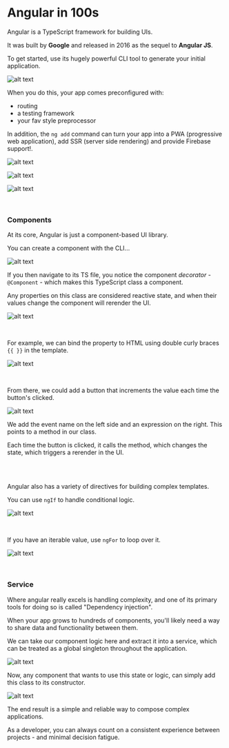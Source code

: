 # Angular in 100s

Angular is a TypeScript framework for building UIs.

It was built by **Google** and released in 2016 as the sequel to **Angular JS**. 

To get started, use its hugely powerful CLI tool to generate your initial application.

![alt text](images/{299C28BD-4AA5-4521-AD05-463DEF0BB0C5}.png)

When you do this, your app comes preconfigured with:

- routing
- a testing framework
- your fav style preprocessor

In addition, the `ng add` command can turn your app into a PWA (progressive web application), add SSR (server side rendering) and provide Firebase support!. 

![alt text](images/{22BF4E1E-9672-45FD-A746-834FE1710067}.png)

![alt text](images/{04C45374-5994-4F3B-8D91-82A3642C2F86}.png)

![alt text](images/{19C59789-8D8E-476D-8A94-1013E0E3B028}.png)

<br>

### Components

At its core, Angular is just a component-based UI library.

You can create a component with the CLI...

![alt text](images/{C37307E2-BE0B-4F9F-ADBA-DA90F893654E}.png)

If you then navigate to its TS file, you notice the component *decorator* - `@Component` - which makes this TypeScript class a component. 

Any properties on this class are considered reactive state, and when their values change the component will rerender the UI. 

![alt text](images/{E7655A2E-3C92-487B-80D8-42EB30338380}.png)

<br>

For example, we can bind the property to HTML using double curly braces `{{ }}` in the template.

![alt text](images/{A89EE08C-C373-4E39-8624-64DE8F583F65}.png)

<br>

From there, we could add a button that increments the value each time the button's clicked. 

![alt text](images/{0FDA7786-3784-4A96-8410-D300BC45839A}.png)

We add the event name on the left side and an expression on the right. This points to a method in our class. 

Each time the button is clicked, it calls the method, which changes the state, which triggers a rerender in the UI. 

<br><br>

Angular also has a variety of directives for building complex templates. 

You can use `ngIf` to handle conditional logic.

![alt text](images/{2BD262C1-E4F5-4167-B36C-CDF698C788EF}.png)

<br>

If you have an iterable value, use `ngFor` to loop over it. 

![alt text](images/{123FEA80-3878-4773-A2B2-DB630CDDB08B}.png)

<br>

### Service

Where angular really excels is handling complexity, and one of its primary tools for doing so is called "Dependency injection". 

When your app grows to hundreds of components, you'll likely need a way to share data and functionality between them. 

We can take our component logic here and extract it into a service, which can be treated as a global singleton throughout the application. 

![alt text](images/{00AE5C99-A50B-4C59-B5B9-77A6C998E9CF}.png)

Now, any component that wants to use this state or logic, can simply add this class to its constructor. 

![alt text](images/{D1A0159C-4A3C-4FFF-AC09-BFE4C7F5DCFB}.png)

The end result is a simple and reliable way to compose complex applications.

As a developer, you can always count on a consistent experience between projects - and minimal decision fatigue.